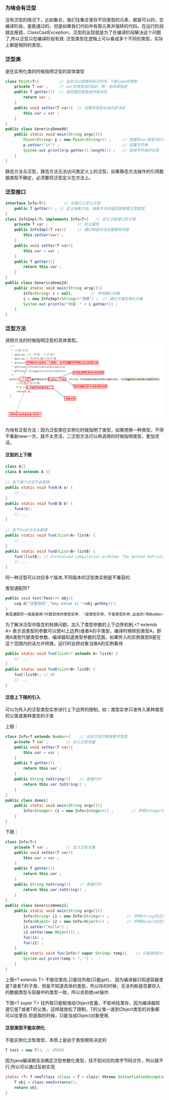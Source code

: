 ### 为啥会有泛型
没有泛型的情况下，比如集合，我们往集合里存不同类型的元素，都是可以的，在编译阶段，是能通过的，但是如果我们代码中有取元素并强转的代码，在运行阶段就会报错，ClassCastException，泛型的出现就是为了在编译阶段解决这个问题了,所以泛型只在编译阶段有效. 泛型类型在逻辑上可以看成多个不同的类型，实际上都是相同的类型。

### 泛型类
是在实例化类的时候指明泛型的具体类型
```java
class Point<T>{         // 此处可以随便写标识符号，T是type的简称  
    private T var ;     // var的类型由T指定，即：由外部指定  
    public T getVar(){  // 返回值的类型由外部决定  
        return var ;  
    }  
    public void setVar(T var){  // 设置的类型也由外部决定  
        this.var = var ;  
    }  
}  
public class GenericsDemo06{  
    public static void main(String args[]){  
        Point<String> p = new Point<String>() ;     // 里面的var类型为String类型  
        p.setVar("it") ;                            // 设置字符串  
        System.out.println(p.getVar().length()) ;   // 取得字符串的长度  
    }  
}

```
静态方法与泛型，静态方法无法访问类定义上的泛型，如果静态方法操作的引用数据类型不确定，必须要将泛型定义在方法上。

### 泛型接口
```java
interface Info<T>{        // 在接口上定义泛型  
    public T getVar() ; // 定义抽象方法，抽象方法的返回值就是泛型类型  
}  
class InfoImpl<T> implements Info<T>{   // 定义泛型接口的子类  
    private T var ;             // 定义属性  
    public InfoImpl(T var){     // 通过构造方法设置属性内容  
        this.setVar(var) ;    
    }  
    public void setVar(T var){  
        this.var = var ;  
    }  
    public T getVar(){  
        return this.var ;  
    }  
} 
public class GenericsDemo24{  
    public static void main(String arsg[]){  
        Info<String> i = null;        // 声明接口对象  
        i = new InfoImpl<String>("汤姆") ;  // 通过子类实例化对象  
        System.out.println("内容：" + i.getVar()) ;  
    }  
}  
```

### 泛型方法
调用方法的时候指明泛型的具体类型。
![](./image/14.png)  

为啥有泛型方法：因为泛型类在实例化时就指明了类型，如果想换一种类型，不得不重新new一次，就不太灵活，二泛型方法可以再调用的时候指明类型，更加灵活。

#### 泛型的上下限
```java
class A{}
class B extends A {}

// 如下两个方法不会报错
public static void funA(A a) {
    // ...          
}
public static void funB(B b) {
    funA(b);
    // ...             
}

// 如下funD方法会报错
public static void funC(List<A> listA) {
    // ...          
}
public static void funD(List<B> listB) {
    funC(listB); // Unresolved compilation problem: The method doPrint(List<A>) in the type test is not applicable for the arguments (List<B>)
    // ...             
}
```
同一种泛型可以对应多个版本,不同版本的泛型类实例是不兼容的.  

类型通配符?  
```java
public void test(Test<?> obj){
    Log.d("泛型测试","key value is "+obj.getKey());
}
类型通配符一般是是用?代替具体的类型实参, ?是类型实参，不是类型形参,此处的?和Number、String、Integer一样都是一种实际的类型,当操作类型时，不需要使用类型的具体功能，只使用Object类中的功能，那么可以用?通配符来表未知类型。
```


为了解决泛型中隐含的转换问题，加入了类型参数的上下边界机制,<? extends A> 表示该类型的参数可以使A(上边界)或者A的子类型，编译时擦除到类型A，即用A类型代替类型参数，编译器知道类型参数的范围，如果传入的实例类型B是在这个范围内的话允许转换，运行时会把对象当做A的实例看待  
```java
public static void funC(List<? extends A> listA) {
    // ...          
}
public static void funD(List<B> listB) {
    funC(listB); // OK
    // ...             
}

```
#### 泛型上下限的引入
可以为传入的泛型类型实参进行上下边界的限制，如：类型实参只准传入某种类型的父类或某种类型的子类  

上限：
```java
class Info<T extends Number>{    // 此处泛型只能是数字类型
    private T var ;        // 定义泛型变量
    public void setVar(T var){
        this.var = var ;
    }
    public T getVar(){
        return this.var ;
    }
    public String toString(){    // 直接打印
        return this.var.toString() ;
    }
}
public class demo1{
    public static void main(String args[]){
        Info<Integer> i1 = new Info<Integer>() ;        // 声明Integer的泛型对象
    }
}

```

下限：
```java
class Info<T>{
    private T var ;        // 定义泛型变量
    public void setVar(T var){
        this.var = var ;
    }
    public T getVar(){
        return this.var ;
    }
    public String toString(){    // 直接打印
        return this.var.toString() ;
    }
}
public class GenericsDemo21{
    public static void main(String args[]){
        Info<String> i1 = new Info<String>() ;        // 声明String的泛型对象
        Info<Object> i2 = new Info<Object>() ;        // 声明Object的泛型对象
        i1.setVar("hello") ;
        i2.setVar(new Object()) ;
        fun(i1) ;
        fun(i2) ;
    }
    public static void fun(Info<? super String> temp){    // 只能接收String或Object类型的泛型，String类的父类只有Object类
        System.out.print(temp + ", ") ;
    }
}
```
上限<? extends T> 不能往里存,只能往外取(只能get)， 因为编译器只知道容器里是T或者T的子类，但是不知道具体的类型，所以存的时候，无法判断是否要存入的数据类型与容器中的类型一致，所以会拒绝set操作.  

下限<? super T> 往外取只能赋值给Object变量，不影响往里存，因为编译器知道它是T或者T的父类，这样就放松了限制，T的父类一直到Object类型的对象都可以往里存,但是取的时候，只能当成Object对象使用.


#### 泛型类型不能实例化
不能实例化泛型类型，本质上是由于类型擦除决定的
```java
T test = new T(); // ERROR

```
因为java编译期没法确定泛型参数化类型，找不到对应的类字节码文件，所以就不行,所以可以通过反射实现
```java
static <T> T newTclass (Class < T > clazz) throws InstantiationException, IllegalAccessException {
    T obj = clazz.newInstance();
    return obj;
}
```
